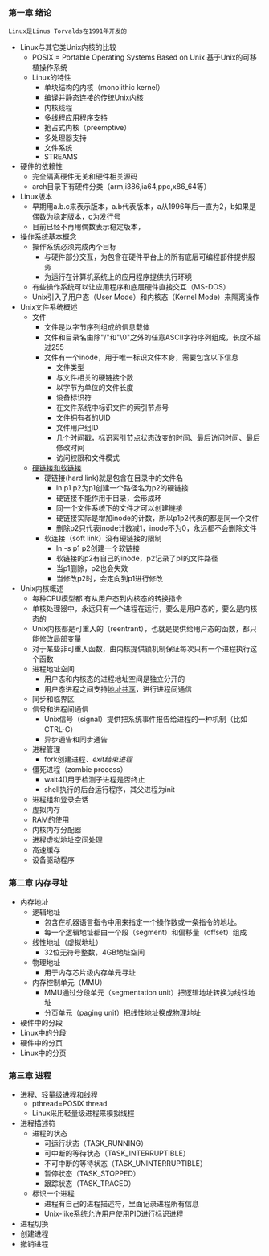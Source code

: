 ### 第一章 绪论
    Linux是Linus Torvalds在1991年开发的

* Linux与其它类Unix内核的比较
    - POSIX = Portable Operating Systems Based on Unix 基于Unix的可移植操作系统
    - Linux的特性
        + 单块结构的内核（monolithic kernel）
        + 编译并静态连接的传统Unix内核
        + 内核线程
        + 多线程应用程序支持
        + 抢占式内核（preemptive）
        + 多处理器支持
        + 文件系统
        + STREAMS
* 硬件的依赖性
    - 完全隔离硬件无关和硬件相关源码
    - arch目录下有硬件分类（arm,i386,ia64,ppc,x86_64等）
* Linux版本
    - 早期用a.b.c来表示版本，a.b代表版本，a从1996年后一直为2，b如果是偶数为稳定版本，c为发行号
    - 目前已经不再用偶数表示稳定版本，
* 操作系统基本概念
    - 操作系统必须完成两个目标
        + 与硬件部分交互，为包含在硬件平台上的所有底层可编程部件提供服务
        + 为运行在计算机系统上的应用程序提供执行环境
    - 有些操作系统可以让应用程序和底层硬件直接交互（MS-DOS）
    - Unix引入了用户态（User Mode）和内核态（Kernel Mode）来隔离操作 
* Unix文件系统概述
    - 文件
        + 文件是以字节序列组成的信息载体
        + 文件和目录名由除"/"和"\0"之外的任意ASCII字符序列组成，长度不超过255
        + 文件有一个inode，用于唯一标识文件本身，需要包含以下信息
            * 文件类型
            * 与文件相关的硬链接个数
            * 以字节为单位的文件长度
            * 设备标识符
            * 在文件系统中标识文件的索引节点号
            * 文件拥有者的UID
            * 文件用户组ID
            * 几个时间戳，标识索引节点状态改变的时间、最后访问时间、最后修改时间
            * 访问权限和文件模式
    - [硬链接和软链接](https://www.ibm.com/developerworks/cn/linux/l-cn-hardandsymb-links/)
        + 硬链接(hard link)就是包含在目录中的文件名
            * ln p1 p2为p1创建一个路径名为p2的硬链接
            * 硬链接不能作用于目录，会形成环
            * 同一个文件系统下的文件才可以创建链接
            * 硬链接实际是增加inode的计数，所以p1p2代表的都是同一个文件
            * 删除p2只代表inode计数减1，inode不为0，永远都不会删除文件
        + 软连接（soft link）没有硬链接的限制
            * ln -s p1 p2创建一个软链接
            * 软链接的p2有自己的inode，p2记录了p1的文件路径
            * 当p1删除，p2也会失效
            * 当修改p2时，会定向到p1进行修改
* Unix内核概述
    - 每种CPU模型都 有从用户态到内核态的转换指令
    - 单核处理器中，永远只有一个进程在运行，要么是用户态的，要么是内核态的
    - Unix内核都是可重入的（reentrant），也就是提供给用户态的函数，都只能修改局部变量
    - 对于某些非可重入函数，由内核提供锁机制保证每次只有一个进程执行这个函数
    - 进程地址空间
        + 用户态和内核态的进程地址空间是独立分开的
        + 用户态进程之间支持[地址共享](http://blog.csdn.net/ljianhui/article/details/10253345)，进行进程间通信
    - 同步和临界区
    - 信号和进程间通信
        + Unix信号（signal）提供把系统事件报告给进程的一种机制（比如CTRL-C）
        + 异步通告和同步通告
    - 进程管理
        + fork创建进程、_exit结束进程_
    - 僵死进程（zombie process）
        + wait4()用于检测子进程是否终止
        + shell执行的后台运行程序，其父进程为init
    - 进程组和登录会话
    - 虚拟内存
    - RAM的使用
    - 内核内存分配器
    - 进程虚拟地址空间处理
    - 高速缓存
    - 设备驱动程序

### 第二章 内存寻址
* 内存地址
    - 逻辑地址
        + 包含在机器语言指令中用来指定一个操作数或一条指令的地址。
        + 每一个逻辑地址都由一个段（segment）和偏移量（offset）组成
    - 线性地址（虚拟地址）
        + 32位无符号整数，4GB地址空间
    - 物理地址
        + 用于内存芯片级内存单元寻址
    - 内存控制单元（MMU）
        + MMU通过分段单元（segmentation unit）把逻辑地址转换为线性地址
        + 分页单元（paging unit）把线性地址换成物理地址
* 硬件中的分段
* Linux中的分段
* 硬件中的分页
* Linux中的分页

### 第三章 进程
* 进程、轻量级进程和线程
    - pthread=POSIX thread
    - Linux采用轻量级进程来模拟线程
* 进程描述符
    - 进程的状态
        + 可运行状态（TASK_RUNNING）
        + 可中断的等待状态（TASK_INTERRUPTIBLE）
        + 不可中断的等待状态（TASK_UNINTERRUPTIBLE）
        + 暂停状态（TASK_STOPPED）
        + 跟踪状态（TASK_TRACED）
    - 标识一个进程
        + 进程有自己的进程描述符，里面记录进程所有信息
        + Unix-like系统允许用户使用PID进行标识进程
* 进程切换
* 创建进程
* 撤销进程
